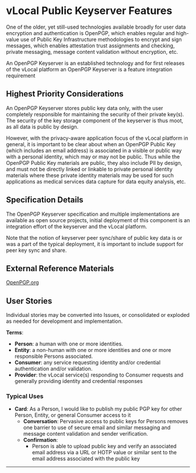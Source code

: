 <!--
 Copyright (C) 2022 Innovate for Vegas Foundation
 
 This file is part of ov-vlocal.
 
 ov-vlocal is free software: you can redistribute it and/or modify
 it under the terms of the GNU General Public License as published by
 the Free Software Foundation, either version 3 of the License, or
 (at your option) any later version.
 
 ov-vlocal is distributed in the hope that it will be useful,
 but WITHOUT ANY WARRANTY; without even the implied warranty of
 MERCHANTABILITY or FITNESS FOR A PARTICULAR PURPOSE.  See the
 GNU General Public License for more details.
 
 You should have received a copy of the GNU General Public License
 along with ov-vlocal.  If not, see <http://www.gnu.org/licenses/>.
-->

# vLocal Public Keyserver Features

One of the older, yet still-used technologies available broadly for user data encryption and authentication is OpenPGP, which enables regular and high-value use of Public Key Infrastructure methodologies to encrypt and sign messages, which enables attestation trust assignments and checking, private messaging, message content validation without encryption, etc.

An OpenPGP Keyserver is an established technology and for first releases of the vLocal platform an OpenPGP Keyserver is a feature integration requirement

## Highest Priority Considerations

An OpenPGP Keyserver stores public key data only, with the user completely responsible for maintaining the security of their private key(s). The security of the key storage component of the keyserver is thus moot, as all data is public by design.

However, with the privacy-aware application focus of the vLocal platform in general, it is important to be clear about when an OpenPGP Public Key (which includes an email address) is associated in a visible or public way with a personal identity, which may or may not be public. Thus while the OpenPGP Public Key materials are public, they also include PII by design, and must not be directly linked or linkable to private personal identity materials where these private identity materials may be used for such applications as medical services data capture for data equity analysis, etc.

## Specification Details

The OpenPGP Keyserver specification and multiple implementations are available as open source projects, initial deployment of this component is an integration effort of the keyserver and the vLocal platform.

Note that the notion of keyserver peer sync/share of public key data is or was a part of the typical deployment, it is important to include support for peer key sync and share.

## External Reference Materials

[OpenPGP.org](https://www.openpgp.org/)

## User Stories

Individual stories may be converted into Issues, or consolidated or exploded as needed for development and implementation.

**Terms**:

- **Person**: a human with one or more identities.
- **Entity**: a non-human with one or more identities and one or more responsible Persons associated.
- **Consumer**: any service requesting identity and/or credential authentication and/or validation.
- **Provider**: the vLocal service(s) responding to Consumer requests and generally providing identity and credential responses

### Typical Uses

- **Card**: As a Person, I would like to publish my public PGP key for other Person, Entity, or general Consumer access to it
  - **Conversation**: Pervasive access to public keys for Persons removes one barrier to use of secure email and similar messaging and message content validation and sender verification.
  - **Confirmation**:
    - Person is able to upload public key and verify an associated email address via a URL or HOTP value or similar sent to the email address associated with the public key
  
---
